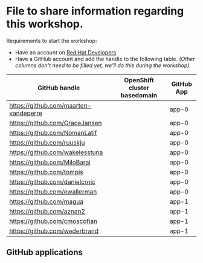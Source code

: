 # File to share information regarding this workshop.

Requirements to start the workshop:

* Have an account on [Red Hat Developers](https://developers.redhat.com)
* Have a GitHub account and add the handle to the following table.
  _(Other columns don't need to be filled yet, we'll do this during the workshop)_

| GitHub handle                         | OpenShift cluster basedomain | GitHub App |
|---------------------------------------|------------------------------|------------|
| https://github.com/maarten-vandeperre |                              | app-0      |
| https://github.com/GraceJansen        |                              | app-0      |
| https://github.com/NomanLatif         |                              | app-0      |
| https://github.com/ruuskju            |                              | app-0      |
| https://github.com/wakelesstuna       |                              | app-0      |
| https://github.com/MiloBarai          |                              | app-0      |
| https://github.com/tompis             |                              | app-0      |
| https://github.com/danielcrnic        |                              | app-0      |
| https://github.com/ewallerman         |                              | app-0      |
| https://github.com/magua              |                              | app-1      |
| https://github.com/aznan2             |                              | app-1      |
| https://github.com/cmoscofian         |                              | app-1      |
| https://github.com/wederbrand         |                              | app-1      |

## GitHub applications
